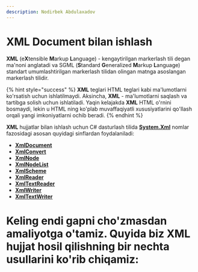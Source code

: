 ```yaml
---
description: Nodirbek Abdulaxadov
---
```


# XML Document bilan ishlash

**XML** \(e**X**tensible **M**arkup **L**anguage\) - kengaytirilgan markerlash tili degan ma'noni anglatadi va SGML \(**S**tandard **G**eneralized **M**arkup **L**anguage\) standart umumlashtirilgan markerlash tilidan olingan matnga asoslangan markerlash tilidir.

{% hint style="success" %}
**XML** teglari HTML teglari kabi ma'lumotlarni ko'rsatish uchun ishlatilmaydi. Aksincha, **XML** - ma'lumotlarni saqlash va tartibga solish uchun ishlatiladi. Yaqin kelajakda **XML** HTML o'rnini bosmaydi, lekin u HTML ning ko'plab muvaffaqiyatli xususiyatlarini qo'llash orqali yangi imkoniyatlarni ochib beradi.
{% endhint %}

**XML** hujjatlar bilan ishlash uchun C\# dasturlash tilida [**System.Xml**](https://docs.microsoft.com/en-us/dotnet/api/system.xml?view=net-5.0) nomlar fazosidagi asosan quyidagi sinflardan foydalaniladi:

* [**XmlDocument**](https://docs.microsoft.com/en-us/dotnet/api/system.xml.xmldocument?view=net-5.0)
* [**XmlConvert**](https://docs.microsoft.com/en-us/dotnet/api/system.xml.xmlconvert?view=net-5.0)
* [**XmlNode**](https://docs.microsoft.com/en-us/dotnet/api/system.xml.xmlnode?view=net-5.0)
* [**XmlNodeList**](https://docs.microsoft.com/en-us/dotnet/api/system.xml.xmlnodelist?view=net-5.0)
* [**XmlScheme**](https://docs.microsoft.com/en-us/dotnet/api/system.xml.xmlscheme?view=net-5.0)
* [**XmlReader**](https://docs.microsoft.com/en-us/dotnet/api/system.xml.xmlreader?view=net-5.0)
* [**XmlTextReader**](https://docs.microsoft.com/en-us/dotnet/api/system.xml.xmltextreader?view=net-5.0)
* [**XmlWriter**](https://docs.microsoft.com/en-us/dotnet/api/system.xml.xmlwriter?view=net-5.0)
* [**XmlTextWriter**](https://docs.microsoft.com/en-us/dotnet/api/system.xml.xmltextwriter?view=net-5.0)

# Keling endi gapni cho'zmasdan amaliyotga o'tamiz. Quyida biz XML hujjat hosil qilishning bir nechta usullarini ko'rib chiqamiz:

